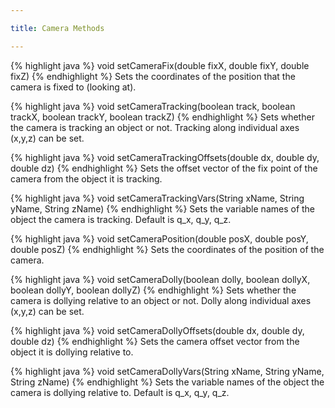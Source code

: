 ```yaml
---

title: Camera Methods

---
```

<a name="scsCameraAPI">

{% highlight java %}
void setCameraFix(double fixX, double fixY, double fixZ)
{% endhighlight %}
Sets the coordinates of the position that the camera is fixed to (looking at).

{% highlight java %}
void setCameraTracking(boolean track, boolean trackX, boolean trackY, boolean trackZ)
{% endhighlight %}
Sets whether the camera is tracking an object or not. Tracking along individual axes (x,y,z) can be set.

{% highlight java %}
void setCameraTrackingOffsets(double dx, double dy, double dz)
{% endhighlight %}
Sets the offset vector of the fix point of the camera from the object it is tracking.

{% highlight java %}
void setCameraTrackingVars(String xName, String yName, String zName)
{% endhighlight %}
Sets the variable names of the object the camera is tracking. Default is q_x, q_y, q_z.

{% highlight java %}
void setCameraPosition(double posX, double posY, double posZ)
{% endhighlight %}
Sets the coordinates of the position of the camera.

{% highlight java %}
void setCameraDolly(boolean dolly, boolean dollyX, boolean dollyY, boolean dollyZ)
{% endhighlight %}
Sets whether the camera is dollying relative to an object or not. Dolly along individual axes (x,y,z) can be set.

{% highlight java %}
void setCameraDollyOffsets(double dx, double dy, double dz)
{% endhighlight %}
Sets the camera offset vector from the object it is dollying relative to.

{% highlight java %}
void setCameraDollyVars(String xName, String yName, String zName)
{% endhighlight %}
Sets the variable names of the object the camera is dollying relative to. Default is q_x, q_y, q_z.
